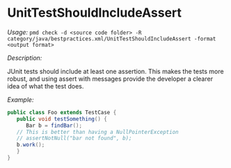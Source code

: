 
# UnitTestShouldIncludeAssert

*Usage:*
`pmd check -d <source code folder> -R category/java/bestpractices.xml/UnitTestShouldIncludeAssert -format <output format>`

*Description:*

JUnit tests should include at least one assertion.  This makes the tests more robust, and using assert
with messages provide the developer a clearer idea of what the test does.

*Example:*

```java
public class Foo extends TestCase {
   public void testSomething() {
      Bar b = findBar();
   // This is better than having a NullPointerException
   // assertNotNull("bar not found", b);
   b.work();
   }
}   
```
